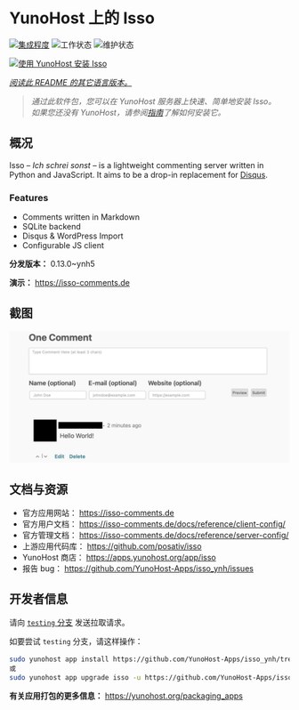<!--
注意：此 README 由 <https://github.com/YunoHost/apps/tree/master/tools/readme_generator> 自动生成
请勿手动编辑。
-->

# YunoHost 上的 Isso

[![集成程度](https://dash.yunohost.org/integration/isso.svg)](https://ci-apps.yunohost.org/ci/apps/isso/) ![工作状态](https://ci-apps.yunohost.org/ci/badges/isso.status.svg) ![维护状态](https://ci-apps.yunohost.org/ci/badges/isso.maintain.svg)

[![使用 YunoHost 安装 Isso](https://install-app.yunohost.org/install-with-yunohost.svg)](https://install-app.yunohost.org/?app=isso)

*[阅读此 README 的其它语言版本。](./ALL_README.md)*

> *通过此软件包，您可以在 YunoHost 服务器上快速、简单地安装 Isso。*  
> *如果您还没有 YunoHost，请参阅[指南](https://yunohost.org/install)了解如何安装它。*

## 概况

Isso – *Ich schrei sonst* – is a lightweight commenting server written in Python and JavaScript. It aims to be a drop-in replacement for
[Disqus](http://disqus.com).

### Features

- Comments written in Markdown
- SQLite backend
- Disqus & WordPress Import
- Configurable JS client 

**分发版本：** 0.13.0~ynh5

**演示：** <https://isso-comments.de>

## 截图

![Isso 的截图](./doc/screenshots/example.jpg)

## 文档与资源

- 官方应用网站： <https://isso-comments.de>
- 官方用户文档： <https://isso-comments.de/docs/reference/client-config/>
- 官方管理文档： <https://isso-comments.de/docs/reference/server-config/>
- 上游应用代码库： <https://github.com/posativ/isso>
- YunoHost 商店： <https://apps.yunohost.org/app/isso>
- 报告 bug： <https://github.com/YunoHost-Apps/isso_ynh/issues>

## 开发者信息

请向 [`testing` 分支](https://github.com/YunoHost-Apps/isso_ynh/tree/testing) 发送拉取请求。

如要尝试 `testing` 分支，请这样操作：

```bash
sudo yunohost app install https://github.com/YunoHost-Apps/isso_ynh/tree/testing --debug
或
sudo yunohost app upgrade isso -u https://github.com/YunoHost-Apps/isso_ynh/tree/testing --debug
```

**有关应用打包的更多信息：** <https://yunohost.org/packaging_apps>
